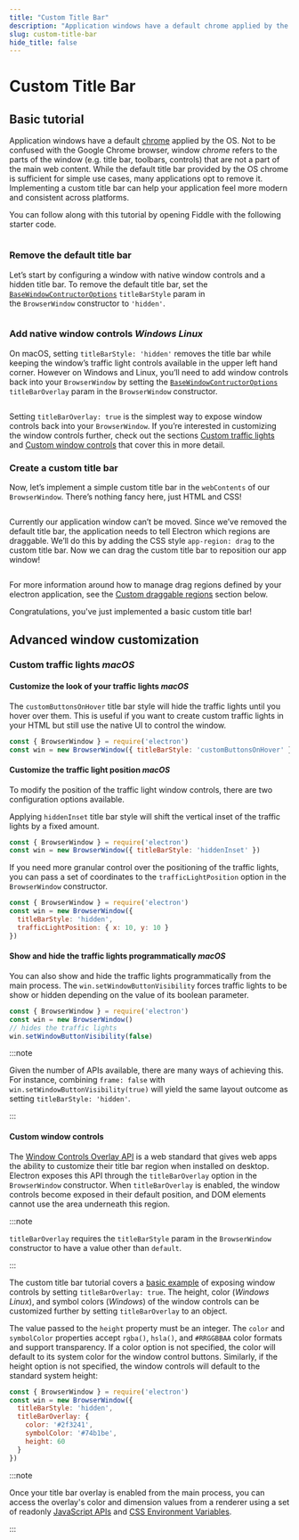 ```yaml
---
title: "Custom Title Bar"
description: "Application windows have a default chrome applied by the OS. Not to be confused with the Google Chrome browser, window _chrome_ refers to the parts of the window (e.g. title bar, toolbars, controls) that are not a part of the main web content. While the default title bar provided by the OS chrome is sufficient for simple use cases, many applications opt to remove it. Implementing a custom title bar can help your application feel more modern and consistent across platforms."
slug: custom-title-bar
hide_title: false
---
```


# Custom Title Bar

## Basic tutorial

Application windows have a default [chrome][] applied by the OS. Not to be confused
with the Google Chrome browser, window _chrome_ refers to the parts of the window (e.g.
title bar, toolbars, controls) that are not a part of the main web content. While the
default title bar provided by the OS chrome is sufficient for simple use cases, many
applications opt to remove it. Implementing a custom title bar can help your application
feel more modern and consistent across platforms.

You can follow along with this tutorial by opening Fiddle with the following starter code.

```fiddle docs/latest/fiddles/features/window-customization/custom-title-bar/starter-code

```

### Remove the default title bar

Let’s start by configuring a window with native window controls and a hidden title bar.
To remove the default title bar, set the [`BaseWindowContructorOptions`][] `titleBarStyle`
param in the `BrowserWindow` constructor to `'hidden'`.

```fiddle docs/latest/fiddles/features/window-customization/custom-title-bar/remove-title-bar

```

### Add native window controls _Windows_ _Linux_

On macOS, setting `titleBarStyle: 'hidden'` removes the title bar while keeping the window’s
traffic light controls available in the upper left hand corner. However on Windows and Linux,
you’ll need to add window controls back into your `BrowserWindow` by setting the
[`BaseWindowContructorOptions`][] `titleBarOverlay` param in the `BrowserWindow` constructor.

```fiddle docs/latest/fiddles/features/window-customization/custom-title-bar/native-window-controls

```

Setting `titleBarOverlay: true` is the simplest way to expose window controls back into
your `BrowserWindow`. If you’re interested in customizing the window controls further,
check out the sections [Custom traffic lights][] and [Custom window controls][] that cover
this in more detail.

### Create a custom title bar

Now, let’s implement a simple custom title bar in the `webContents` of our `BrowserWindow`.
There’s nothing fancy here, just HTML and CSS!

```fiddle docs/latest/fiddles/features/window-customization/custom-title-bar/custom-title-bar

```

Currently our application window can’t be moved. Since we’ve removed the default title bar,
the application needs to tell Electron which regions are draggable. We’ll do this by adding
the CSS style `app-region: drag` to the custom title bar. Now we can drag the custom title
bar to reposition our app window!

```fiddle docs/latest/fiddles/features/window-customization/custom-title-bar/custom-drag-region

```

For more information around how to manage drag regions defined by your electron application,
see the [Custom draggable regions][] section below.

Congratulations, you've just implemented a basic custom title bar!

## Advanced window customization

### Custom traffic lights _macOS_

#### Customize the look of your traffic lights _macOS_

The `customButtonsOnHover` title bar style will hide the traffic lights until you hover
over them. This is useful if you want to create custom traffic lights in your HTML but still
use the native UI to control the window.

```js
const { BrowserWindow } = require('electron')
const win = new BrowserWindow({ titleBarStyle: 'customButtonsOnHover' })
```

#### Customize the traffic light position _macOS_

To modify the position of the traffic light window controls, there are two configuration
options available.

Applying `hiddenInset` title bar style will shift the vertical inset of the traffic lights
by a fixed amount.

```js title='main.js'
const { BrowserWindow } = require('electron')
const win = new BrowserWindow({ titleBarStyle: 'hiddenInset' })
```

If you need more granular control over the positioning of the traffic lights, you can pass
a set of coordinates to the `trafficLightPosition` option in the `BrowserWindow`
constructor.

```js title='main.js'
const { BrowserWindow } = require('electron')
const win = new BrowserWindow({
  titleBarStyle: 'hidden',
  trafficLightPosition: { x: 10, y: 10 }
})
```

#### Show and hide the traffic lights programmatically _macOS_

You can also show and hide the traffic lights programmatically from the main process.
The `win.setWindowButtonVisibility` forces traffic lights to be show or hidden depending
on the value of its boolean parameter.

```js title='main.js'
const { BrowserWindow } = require('electron')
const win = new BrowserWindow()
// hides the traffic lights
win.setWindowButtonVisibility(false)
```

:::note

Given the number of APIs available, there are many ways of achieving this. For instance,
combining `frame: false` with `win.setWindowButtonVisibility(true)` will yield the same
layout outcome as setting `titleBarStyle: 'hidden'`.

:::

#### Custom window controls

The [Window Controls Overlay API][] is a web standard that gives web apps the ability to
customize their title bar region when installed on desktop. Electron exposes this API
through the `titleBarOverlay` option in the `BrowserWindow` constructor. When `titleBarOverlay`
is enabled, the window controls become exposed in their default position, and DOM elements
cannot use the area underneath this region.

:::note

`titleBarOverlay` requires the `titleBarStyle` param in the `BrowserWindow` constructor
to have a value other than `default`.

:::

The custom title bar tutorial covers a [basic example][Add native window controls] of exposing
window controls by setting `titleBarOverlay: true`. The height, color (_Windows_ _Linux_), and
symbol colors (_Windows_) of the window controls can be customized further by setting
`titleBarOverlay` to an object.

The value passed to the `height` property must be an integer. The `color` and `symbolColor`
properties accept `rgba()`, `hsla()`, and `#RRGGBBAA` color formats and support transparency.
If a color option is not specified, the color will default to its system color for the window
control buttons. Similarly, if the height option is not specified, the window controls will
default to the standard system height:

```js title='main.js'
const { BrowserWindow } = require('electron')
const win = new BrowserWindow({
  titleBarStyle: 'hidden',
  titleBarOverlay: {
    color: '#2f3241',
    symbolColor: '#74b1be',
    height: 60
  }
})
```

:::note

Once your title bar overlay is enabled from the main process, you can access the overlay's
color and dimension values from a renderer using a set of readonly
[JavaScript APIs][overlay-javascript-apis] and [CSS Environment Variables][overlay-css-env-vars].

:::

[Add native window controls]: #add-native-window-controls-windows-linux
[`BaseWindowContructorOptions`]: ../api/structures/base-window-options.md
[chrome]: https://developer.mozilla.org/en-US/docs/Glossary/Chrome
[Custom draggable regions]: ./custom-window-interactions.md#custom-draggable-regions
[Custom traffic lights]: #custom-traffic-lights-macos
[Custom window controls]: #custom-window-controls
[overlay-css-env-vars]: https://github.com/WICG/window-controls-overlay/blob/main/explainer.md#css-environment-variables
[overlay-javascript-apis]: https://github.com/WICG/window-controls-overlay/blob/main/explainer.md#javascript-apis
[Window Controls Overlay API]: https://github.com/WICG/window-controls-overlay/blob/main/explainer.md
